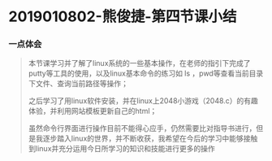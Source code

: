 # 2019010802-熊俊捷-第四节课小结

### 一点体会

> 本节课学习并了解了linux系统的一些基本操作，在老师的指引下完成了putty等工具的使用，以及linux基本命令的练习如 ls ，pwd等查看当前目录下文件、查询当前路径等操作；
>
> 之后学习了用linux软件安装，并在linux上2048小游戏（2048.c）的有趣体验，并利用网站模板更新自己的html；
>
> 虽然命令行界面进行操作目前不能得心应手，仍然需要比对指导书进行，但是我逐步踏入linux的世界，并不断收获，我希望在今后的学习中能够接触到linux并充分运用今日所学习的知识和技能进行更多的操作



